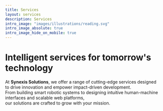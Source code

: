 ```yaml
---
title: Services
layout: services
description: Services
intro_image: "images/illustrations/reading.svg"
intro_image_absolute: true
intro_image_hide_on_mobile: true
---
```


# Intelligent services for tomorrow's technology

At **Synexis Solutions**, we offer a range of cutting-edge services designed to drive innovation and empower impact-driven development.  
From building smart robotic systems to designing intuitive human-machine interfaces and scalable web platforms,  
our solutions are crafted to grow with your mission.
